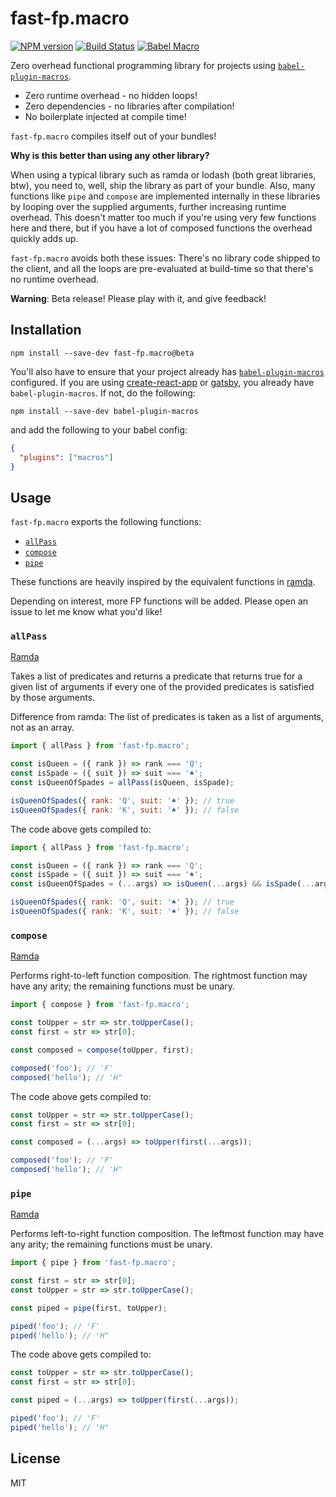 # fast-fp.macro

[![NPM version](https://img.shields.io/npm/v/fast-fp.macro.svg)](https://www.npmjs.com/package/fast-fp.macro)
[![Build Status](https://img.shields.io/travis/rakeshpai/fast-fp.macro/master.svg?label=Build%20Status)](https://travis-ci.org/rakeshpai/fast-fp.macro)
[![Babel Macro](https://img.shields.io/badge/babel--macro-%F0%9F%8E%A3-f5da55.svg?style=flat-square)](https://github.com/kentcdodds/babel-plugin-macros)


Zero overhead functional programming library for projects using [`babel-plugin-macros`](https://github.com/kentcdodds/babel-plugin-macros).

* Zero runtime overhead - no hidden loops!
* Zero dependencies - no libraries after compilation!
* No boilerplate injected at compile time!

`fast-fp.macro` compiles itself out of your bundles!

**Why is this better than using any other library?**

When using a typical library such as ramda or lodash (both great libraries, btw), you need to, well, ship the library as part of your bundle. Also, many functions like `pipe` and `compose` are implemented internally in these libraries by looping over the supplied arguments, further increasing runtime overhead. This doesn't matter too much if you're using very few functions here and there, but if you have a lot of composed functions the overhead quickly adds up. 

`fast-fp.macro` avoids both these issues: There's no library code shipped to the client, and all the loops are pre-evaluated at build-time so that there's no runtime overhead.

**Warning**: Beta release! Please play with it, and give feedback!

## Installation

```
npm install --save-dev fast-fp.macro@beta
```

You'll also have to ensure that your project already has [`babel-plugin-macros`](https://github.com/kentcdodds/babel-plugin-macros) configured. If you are using [create-react-app](https://github.com/facebook/create-react-app) or [gatsby](https://www.gatsbyjs.org/), you already have `babel-plugin-macros`. If not, do the following:
```
npm install --save-dev babel-plugin-macros
```
and add the following to your babel config:
```json
{
  "plugins": ["macros"]
}
```

## Usage

`fast-fp.macro` exports the following functions:

* [`allPass`](#allPass)
* [`compose`](#compose)
* [`pipe`](#pipe)

These functions are heavily inspired by the equivalent functions in [ramda](https://ramdajs.com/).

Depending on interest, more FP functions will be added. Please open an issue to let me know what you'd like!

### `allPass`

[Ramda](https://ramdajs.com/docs/#allPass)

Takes a list of predicates and returns a predicate that returns true for a given list of arguments if every one of the provided predicates is satisfied by those arguments.

Difference from ramda: The list of predicates is taken as a list of arguments, not as an array.

```js
import { allPass } from 'fast-fp.macro';

const isQueen = ({ rank }) => rank === 'Q';
const isSpade = ({ suit }) => suit === '♠︎';
const isQueenOfSpades = allPass(isQueen, isSpade);

isQueenOfSpades({ rank: 'Q', suit: '♠︎' }); // true
isQueenOfSpades({ rank: 'K', suit: '♠︎' }); // false
```

The code above gets compiled to:
```js
import { allPass } from 'fast-fp.macro';

const isQueen = ({ rank }) => rank === 'Q';
const isSpade = ({ suit }) => suit === '♠︎';
const isQueenOfSpades = (...args) => isQueen(...args) && isSpade(...args);

isQueenOfSpades({ rank: 'Q', suit: '♠︎' }); // true
isQueenOfSpades({ rank: 'K', suit: '♠︎' }); // false
```

### `compose`

[Ramda](https://ramdajs.com/docs/#compose)

Performs right-to-left function composition. The rightmost function may have any arity; the remaining functions must be unary.

```js
import { compose } from 'fast-fp.macro';

const toUpper = str => str.toUpperCase();
const first = str => str[0];

const composed = compose(toUpper, first);

composed('foo'); // 'F'
composed('hello'); // 'H"
```

The code above gets compiled to:
```js
const toUpper = str => str.toUpperCase();
const first = str => str[0];

const composed = (...args) => toUpper(first(...args));

composed('foo'); // 'F'
composed('hello'); // 'H"
```

### `pipe`

[Ramda](https://ramdajs.com/docs/#pipe)

Performs left-to-right function composition. The leftmost function may have any arity; the remaining functions must be unary.

```js
import { pipe } from 'fast-fp.macro';

const first = str => str[0];
const toUpper = str => str.toUpperCase();

const piped = pipe(first, toUpper);

piped('foo'); // 'F'
piped('hello'); // 'H"
```

The code above gets compiled to:
```js
const toUpper = str => str.toUpperCase();
const first = str => str[0];

const piped = (...args) => toUpper(first(...args));

piped('foo'); // 'F'
piped('hello'); // 'H"
```

## License
MIT
